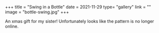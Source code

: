 +++
title = "Swing in a Bottle"
date = 2021-11-29
type= "gallery"
link = ""
image = "bottle-swing.jpg"
+++

An xmas gift for my sister! Unfortunately looks like the pattern is no longer online.